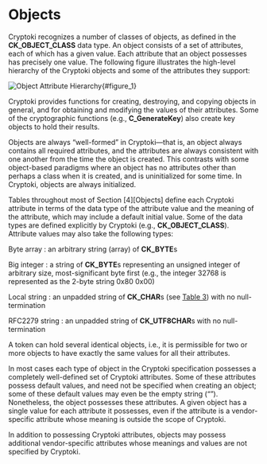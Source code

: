 # Objects

Cryptoki recognizes a number of classes of objects, as defined in the
**CK_OBJECT_CLASS** data type. An object consists of a set of attributes,
each of which has a given value. Each attribute that an object possesses has
precisely one value. The following figure illustrates the high-level
hierarchy of the Cryptoki objects and some of the attributes they support:

![Object Attribute Hierarchy](image002.png "Figure 1"){#figure_1}

Cryptoki provides functions for creating, destroying, and copying objects in
general, and for obtaining and modifying the values of their attributes.
Some of the cryptographic functions (e.g., **C_GenerateKey**) also create
key objects to hold their results.

Objects are always “well-formed” in Cryptoki—that is, an object always
contains all required attributes, and the attributes are always consistent
with one another from the time the object is created. This contrasts with
some object-based paradigms where an object has no attributes other than
perhaps a class when it is created, and is uninitialized for some time. In
Cryptoki, objects are always initialized.

Tables throughout most of Section [4][Objects] define each Cryptoki attribute
in terms of the data type of the attribute value and the meaning of the
attribute, which may include a default initial value. Some of the data types
are defined explicitly by Cryptoki (e.g., **CK_OBJECT_CLASS**). Attribute
values may also take the following types:

Byte array
: an arbitrary string (array) of **CK_BYTE**s

Big integer
: a string of **CK_BYTE**s representing an unsigned integer of arbitrary
  size, most-significant byte first (e.g., the integer 32768 is represented
  as the 2-byte string 0x80 0x00)

Local string
: an unpadded string of **CK_CHAR**s (see [Table 3]()) with no
  null-termination

RFC2279 string
: an unpadded string of **CK_UTF8CHAR**s with no null-termination

A token can hold several identical objects, i.e., it is permissible for two or
more objects to have exactly the same values for all their attributes.

In most cases each type of object in the Cryptoki specification possesses a
completely well-defined set of Cryptoki attributes. Some of these attributes
possess default values, and need not be specified when creating an object;
some of these default values may even be the empty string (“”). Nonetheless,
the object possesses these attributes. A given object has a single value for
each attribute it possesses, even if the attribute is a vendor-specific
attribute whose meaning is outside the scope of Cryptoki.

In addition to possessing Cryptoki attributes, objects may possess additional
vendor-specific attributes whose meanings and values are not specified by
Cryptoki.
